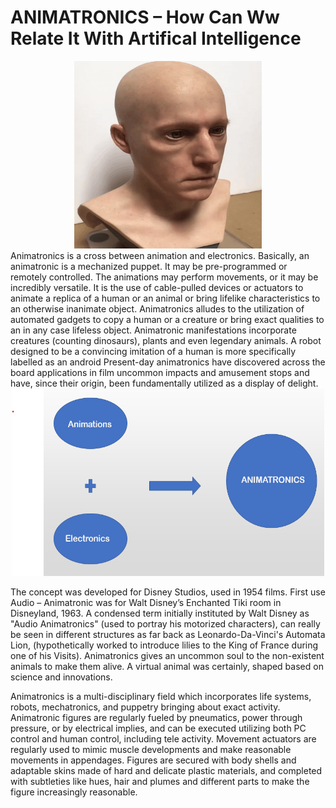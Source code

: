 # ANIMATRONICS – How Can Ww Relate It With Artifical Intelligence
<center><img src="media/videos/Media1.gif" height="300" width ="300"><br></center>
Animatronics is a cross between animation and electronics. Basically, an animatronic is a mechanized puppet. It may be pre-programmed or remotely controlled. The animations may perform movements, or it may be incredibly versatile. It is the use of cable-pulled devices or actuators to animate a replica of a human or an animal or bring lifelike characteristics to an otherwise inanimate object. Animatronics alludes to the utilization of automated gadgets to copy a human or a creature or bring exact qualities to an in any case lifeless object. Animatronic manifestations incorporate creatures (counting dinosaurs), plants and even legendary animals. A robot designed to be a convincing imitation of a human is more specifically labelled as an android Present-day animatronics have discovered across the board applications in film uncommon impacts and amusement stops and have, since their origin, been fundamentally utilized as a display of delight.

<center><img src="media/Images/block.png" height="300" width="500"><br></center>

The concept was developed for Disney Studios, used in 1954 films. First use Audio – Animatronic was for Walt Disney’s Enchanted Tiki room in Disneyland, 1963. A condensed term initially instituted by Walt Disney as "Audio Animatronics" (used to portray his motorized characters), can really be seen in different structures as far back as Leonardo-Da-Vinci's Automata Lion, (hypothetically worked to introduce lilies to the King of France during one of his Visits). Animatronics gives an uncommon soul to the non-existent animals to make them alive. A virtual animal was certainly, shaped based on science and innovations.   
  
Animatronics is a multi-disciplinary field which incorporates life systems, robots, mechatronics, and puppetry bringing about exact activity. Animatronic figures are regularly fueled by pneumatics, power through pressure, or by electrical implies, and can be executed utilizing both PC control and human control, including tele activity. Movement actuators are regularly used to mimic muscle developments and make reasonable movements in appendages. Figures are secured with body shells and adaptable skins made of hard and delicate plastic materials, and completed with subtleties like hues, hair and plumes and different parts to make the figure increasingly reasonable.  
